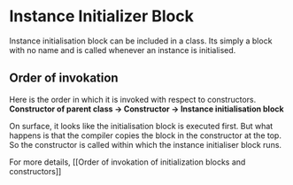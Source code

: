 # Instance Initializer Block

Instance initialisation block can be included in a class. Its simply a block with no name and is called whenever an instance is initialised.

## Order of invokation

Here is the order in which it is invoked with respect to constructors.
**Constructor of parent class → Constructor → Instance initialisation block**

On surface, it looks like the initialisation block is executed first. But what happens is that the compiler copies the block in the constructor at the top. So the constructor is called within which the instance initialiser block runs.

For more details, [[Order of invokation of initialization blocks and constructors]]
